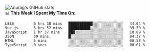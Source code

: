 
![Anurag's GitHub stats](https://github-readme-stats.vercel.app/api?username=supergczh&show_icons=true&theme=radical)
<br />
📊 **This Week I Spent My Time On:**

<!--START_SECTION:waka-->

```text
LESS         6 hrs 38 mins   ███████████░░░░░░░░░░░░░░   44.64 %
Vue.js       5 hrs 52 mins   ██████████░░░░░░░░░░░░░░░   39.50 %
JavaScript   1 hr 37 mins    ██▓░░░░░░░░░░░░░░░░░░░░░░   10.89 %
JSON         39 mins         █░░░░░░░░░░░░░░░░░░░░░░░░   04.37 %
HTML         5 mins          ░░░░░░░░░░░░░░░░░░░░░░░░░   00.58 %
TypeScript   0 secs          ░░░░░░░░░░░░░░░░░░░░░░░░░   00.01 %
```

<!--END_SECTION:waka-->
